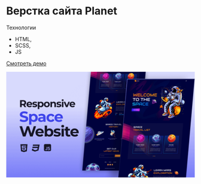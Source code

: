 # Верстка сайта Planet

Технологии
- HTML,
- SCSS,
- JS

[Смотреть демо](https://malinmaxim.github.io/Burger/)


![preview img](/preview.png)
